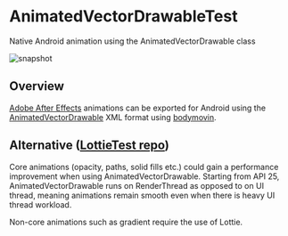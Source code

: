 # AnimatedVectorDrawableTest
Native Android animation using the AnimatedVectorDrawable class

![snapshot](https://user-images.githubusercontent.com/2035397/30182851-2196547c-93cd-11e7-8edc-10bb223c5bc8.gif)

## Overview

[Adobe After Effects](http://www.adobe.com/products/aftereffects.html) animations can be exported for Android using the [AnimatedVectorDrawable](https://developer.android.com/reference/android/graphics/drawable/AnimatedVectorDrawable.html) XML format using [bodymovin](https://github.com/bodymovin/bodymovin).

## Alternative ([LottieTest repo](https://github.com/domingl/LottieTest))

Core animations (opacity, paths, solid fills etc.) could gain a performance improvement when using AnimatedVectorDrawable. Starting from API 25, AnimatedVectorDrawable runs on RenderThread as opposed to on UI thread, meaning animations remain smooth even when there is heavy UI thread workload.

Non-core animations such as gradient require the use of Lottie.
